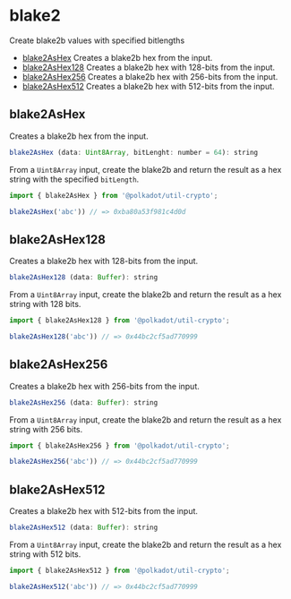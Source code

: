 # blake2

Create blake2b values with specified bitlengths 

- [blake2AsHex](#blake2ashex) Creates a blake2b hex from the input.
- [blake2AsHex128](#blake2ashex128) Creates a blake2b hex with 128-bits from the input.
- [blake2AsHex256](#blake2ashex256) Creates a blake2b hex with 256-bits from the input.
- [blake2AsHex512](#blake2ashex512) Creates a blake2b hex with 512-bits from the input.

## blake2AsHex

Creates a blake2b hex from the input. 

```js
blake2AsHex (data: Uint8Array, bitLenght: number = 64): string
```


From a `Uint8Array` input, create the blake2b and return the result as a hex string with the specified `bitLength`.

```js
import { blake2AsHex } from '@polkadot/util-crypto';

blake2AsHex('abc')) // => 0xba80a53f981c4d0d
```

## blake2AsHex128

Creates a blake2b hex with 128-bits from the input. 

```js
blake2AsHex128 (data: Buffer): string
```


From a `Uint8Array` input, create the blake2b and return the result as a hex string with 128 bits.

```js
import { blake2AsHex128 } from '@polkadot/util-crypto';

blake2AsHex128('abc')) // => 0x44bc2cf5ad770999
```

## blake2AsHex256

Creates a blake2b hex with 256-bits from the input. 

```js
blake2AsHex256 (data: Buffer): string
```


From a `Uint8Array` input, create the blake2b and return the result as a hex string with 256 bits.

```js
import { blake2AsHex256 } from '@polkadot/util-crypto';

blake2AsHex256('abc')) // => 0x44bc2cf5ad770999
```

## blake2AsHex512

Creates a blake2b hex with 512-bits from the input. 

```js
blake2AsHex512 (data: Buffer): string
```


From a `Uint8Array` input, create the blake2b and return the result as a hex string with 512 bits.

```js
import { blake2AsHex512 } from '@polkadot/util-crypto';

blake2AsHex512('abc')) // => 0x44bc2cf5ad770999
```